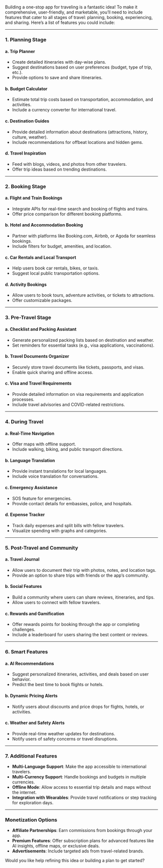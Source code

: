 Building a one-stop app for traveling is a fantastic idea! To make it comprehensive, user-friendly, and marketable, you’ll need to include features that cater to all stages of travel: planning, booking, experiencing, and sharing. Here’s a list of features you could include:

---

### **1. Planning Stage**
#### a. **Trip Planner**
- Create detailed itineraries with day-wise plans.
- Suggest destinations based on user preferences (budget, type of trip, etc.).
- Provide options to save and share itineraries.

#### b. **Budget Calculator**
- Estimate total trip costs based on transportation, accommodation, and activities.
- Include a currency converter for international travel.

#### c. **Destination Guides**
- Provide detailed information about destinations (attractions, history, culture, weather).
- Include recommendations for offbeat locations and hidden gems.

#### d. **Travel Inspiration**
- Feed with blogs, videos, and photos from other travelers.
- Offer trip ideas based on trending destinations.

---

### **2. Booking Stage**
#### a. **Flight and Train Bookings**
- Integrate APIs for real-time search and booking of flights and trains.
- Offer price comparison for different booking platforms.

#### b. **Hotel and Accommodation Booking**
- Partner with platforms like Booking.com, Airbnb, or Agoda for seamless bookings.
- Include filters for budget, amenities, and location.

#### c. **Car Rentals and Local Transport**
- Help users book car rentals, bikes, or taxis.
- Suggest local public transportation options.

#### d. **Activity Bookings**
- Allow users to book tours, adventure activities, or tickets to attractions.
- Offer customizable packages.

---

### **3. Pre-Travel Stage**
#### a. **Checklist and Packing Assistant**
- Generate personalized packing lists based on destination and weather.
- Set reminders for essential tasks (e.g., visa applications, vaccinations).

#### b. **Travel Documents Organizer**
- Securely store travel documents like tickets, passports, and visas.
- Enable quick sharing and offline access.

#### c. **Visa and Travel Requirements**
- Provide detailed information on visa requirements and application processes.
- Include travel advisories and COVID-related restrictions.

---

### **4. During Travel**
#### a. **Real-Time Navigation**
- Offer maps with offline support.
- Include walking, biking, and public transport directions.

#### b. **Language Translation**
- Provide instant translations for local languages.
- Include voice translation for conversations.

#### c. **Emergency Assistance**
- SOS feature for emergencies.
- Provide contact details for embassies, police, and hospitals.

#### d. **Expense Tracker**
- Track daily expenses and split bills with fellow travelers.
- Visualize spending with graphs and categories.

---

### **5. Post-Travel and Community**
#### a. **Travel Journal**
- Allow users to document their trip with photos, notes, and location tags.
- Provide an option to share trips with friends or the app’s community.

#### b. **Social Features**
- Build a community where users can share reviews, itineraries, and tips.
- Allow users to connect with fellow travelers.

#### c. **Rewards and Gamification**
- Offer rewards points for booking through the app or completing challenges.
- Include a leaderboard for users sharing the best content or reviews.

---

### **6. Smart Features**
#### a. **AI Recommendations**
- Suggest personalized itineraries, activities, and deals based on user behavior.
- Predict the best time to book flights or hotels.

#### b. **Dynamic Pricing Alerts**
- Notify users about discounts and price drops for flights, hotels, or activities.

#### c. **Weather and Safety Alerts**
- Provide real-time weather updates for destinations.
- Notify users of safety concerns or travel disruptions.

---

### **7. Additional Features**
- **Multi-Language Support**: Make the app accessible to international travelers.
- **Multi-Currency Support**: Handle bookings and budgets in multiple currencies.
- **Offline Mode**: Allow access to essential trip details and maps without the internet.
- **Integration with Wearables**: Provide travel notifications or step tracking for exploration days.

---

### Monetization Options
- **Affiliate Partnerships**: Earn commissions from bookings through your app.
- **Premium Features**: Offer subscription plans for advanced features like AI insights, offline maps, or exclusive deals.
- **Advertisements**: Include targeted ads from travel-related brands.

Would you like help refining this idea or building a plan to get started?